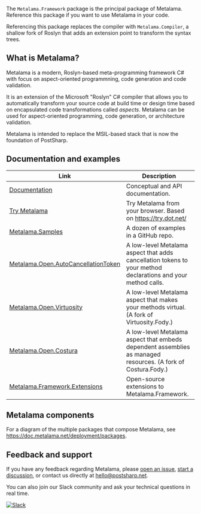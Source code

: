 The `Metalama.Framework` package is the principal package of Metalama. Reference this package if you want to use Metalama in your code.

Referencing this package replaces the compiler with `Metalama.Compiler`, a shallow fork of Roslyn that adds an extension point to transform the syntax trees.

## What is Metalama?

Metalama is a modern, Roslyn-based meta-programming framework C# with focus on aspect-oriented programmning, code generation and code validation.

It is an extension of the Microsoft "Roslyn" C# compiler that allows you to automatically transform your source code at build time
or design time based on encapsulated code transformations called _aspects_. Metalama can be used for aspect-oriented programming,
code generation, or architecture validation.

Metalama is intended to replace the MSIL-based stack that is now the foundation of PostSharp.

## Documentation and examples

| Link                                                              | Description |
|-------------------------------------------------------------------|------------------------
| [Documentation](https://doc.metalama.net) | Conceptual and API documentation.
| [Try Metalama](https://try.metalama.net) | Try Metalama from your browser. Based on https://try.dot.net/ |
| [Metalama.Samples](https://github.com/postsharp/Metalama.Samples) | A dozen of examples in a GitHub repo. |
| [Metalama.Open.AutoCancellationToken](https://github.com/postsharp/Metalama.Open.AutoCancellationToken) | A low-level Metalama aspect that adds cancellation tokens to your method declarations and your method calls.
| [Metalama.Open.Virtuosity](https://github.com/postsharp/Metalama.Open.Virtuosity) | A low-level Metalama aspect that makes your methods virtual. (A fork of Virtuosity.Fody.)
| [Metalama.Open.Costura](https://github.com/postsharp/Metalama.Open.Costura) | A low-level Metalama aspect that embeds dependent assemblies as managed resources. (A fork of Costura.Fody.)
| [Metalama.Framework.Extensions](https://github.com/postsharp/Metalama.Framework.Extensions) | Open-source extensions to Metalama.Framework.

## Metalama components

For a diagram of the multiple packages that compose Metalama, see https://doc.metalama.net/deployment/packages.

## Feedback and support

If you have any feedback regarding Metalama, please [open an issue](https://github.com/postsharp/Metalama/issues/new),
 [start a discussion](https://github.com/postsharp/Metalama/discussions/new), or contact us directly at hello@postsharp.net.

 You can also join our Slack community and ask your technical questions in real time.

 [![Slack](https://img.shields.io/badge/Slack-4A154B?label=Chat%20with%20us%20on&style=flat&logo=slack&logoColor=white)](https://www.postsharp.net/slack)


